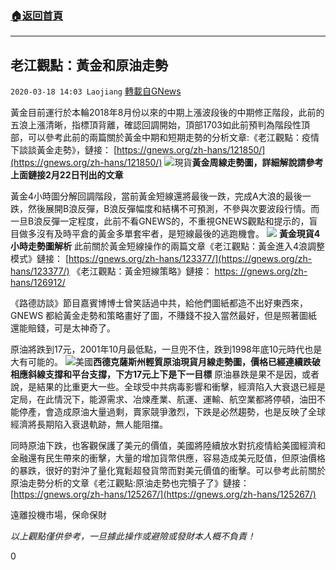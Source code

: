 ###  [:house:返回首頁](https://github.com/ourhimalayas/txt)
---

## 老江觀點：黃金和原油走勢
`2020-03-18 14:03 Laojiang` [轉載自GNews](https://gnews.org/zh-hant/144571/)

黃金目前運行於本輪2018年8月份以來的中期上漲波段後的中期修正階段，此前的五浪上漲清晰，指標頂背離，確認回調開始，頂部1703如此前預判為階段性頂部，可以參考此前的兩篇關於黃金中期和短期走勢的分析文章:《老江觀點：疫情下談談黃金走勢》，鏈接： [https://gnews.org/zh-hans/121850/](https://gnews.org/zh-hans/121850/)
![](https://s3-ap-northeast-1.amazonaws.com/news.guo.offload.media/wp-content/uploads/2020/03/18133543/image-47.png)現貨**黃金周線走勢圖，詳細解說請參考上面鏈接2月22日刊出的文章** 


黃金4小時圖分解回調階段，當前黃金短線還將最後一跌，完成A大浪的最後一跌，然後展開B浪反彈，B浪反彈幅度和結構不可預測，不參與次要波段行情。而一旦B浪反彈一定程度，此前不看GNEWS的，不重視GNEWS觀點和提示的，盲目做多沒有及時平倉的黃金多單套牢者，是短線最後的逃跑機會。
![](https://s3-ap-northeast-1.amazonaws.com/news.guo.offload.media/wp-content/uploads/2020/03/18132318/image-46.png) **黃金現貨4小時走勢圖解析** 
此前關於黃金短線操作的兩篇文章《老江觀點：黃金進入4浪調整模式》鏈接： [https://gnews.org/zh-hans/123377/](https://gnews.org/zh-hans/123377/) 《老江觀點：黃金短線策略》鏈接： [https: //gnews.org/zh-hans/126912/](https://gnews.org/zh-hans/126912/)

《路德訪談》節目嘉賓博博士曾笑話過中共，給他們圖紙都造不出好東西來，GNEWS 都給黃金走勢和策略畫好了圖，不賺錢不投入當然最好，但是照著圖紙還能賠錢，可是太神奇了。



原油將跌到17元，2001年10月最低點，一旦兜不住，跌到1998年底10元時代也是大有可能的。
![](https://s3-ap-northeast-1.amazonaws.com/news.guo.offload.media/wp-content/uploads/2020/03/18135418/image-48.png)美國**西德克薩斯州輕質原油現貨月線走勢圖，價格已經連續跌破相應斜線支撐和平台支撐，下方17元上下是下一目標** 
原油暴跌是果不是因，或者說，是結果的比重更大一些。全球受中共病毒影響和衝擊，經濟陷入大衰退已經是定局，在此情況下，能源需求、冶煉產業、航運、運輸、航空業都將停頓，油田不能停產，會造成原油大量過剩，賣家競爭激烈，下跌是必然趨勢，也是反映了全球經濟將長期陷入衰退軌跡，無人能阻擋。

同時原油下跌，也客觀保護了美元的價值，美國將陸續放水對抗疫情給美國經濟和金融還有民生帶來的衝擊，大量的增加貨幣供應，容易造成美元貶值，但原油價格的暴跌，很好的對沖了量化寬鬆超發貨幣而對美元價值的衝擊。可以參考此前關於原油走勢分析的文章《老江觀點:原油走勢也完犢子了》鏈接： [https://gnews.org/zh-hans/125267/](https://gnews.org/zh-hans/125267/)



遠離投機市場，保命保財



*以上觀點僅供參考，一旦據此操作或避險或發財本人概不負責！*

0
